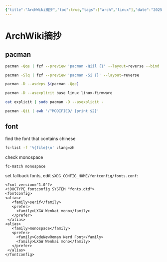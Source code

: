 ```yaml
---
{"title":"ArchWiki摘抄","toc":true,"tags":["arch","linux"],"date":"2025-01-03","dg-publish":true,"permalink":"/wiki/code/arch/archwiki/","dgPassFrontmatter":true,"noteIcon":"","created":"2025-04-10T15:07:05.911+08:00"}
---
```



# ArchWiki摘抄

## pacman

```sh
pacman -Qqe | fzf --preview 'pacman -Qiil {}' --layout=reverse --bind 'enter:execute(pacman -Qiil {} | less)'
```

```sh
pacman -Slq | fzf --preview 'pacman -Si {}' --layout=reverse
```

```sh
pacman -D --asdeps $(pacman -Qqe)
```

```sh
pacman -D --asexplicit base linux linux-firmware
```

```sh
cat explicit | sudo pacman -D --asexplicit -
```

```sh
pacman -Qii | awk '/^MODIFIED/ {print $2}'
```

## font

find the font that contains chinese

```sh
fc-list -f '%{file}\n' :lang=zh
```

check monospace

```sh
fc-match monospace
```

set fallback fonts, edit `$XDG_CONFIG_HOME/fontconfig/fonts.conf`:

```text
<?xml version="1.0"?>
<!DOCTYPE fontconfig SYSTEM "fonts.dtd">
<fontconfig>
<alias>
   <family>serif</family>
   <prefer>
     <family>LXGW Wenkai mono</family>
   </prefer>
 </alias>
<alias>
   <family>monospace</family>
   <prefer>
     <family>CodeNewRoman Nerd Font</family>
     <family>LXGW Wenkai mono</family>
   </prefer>
 </alias>
</fontconfig>

```
